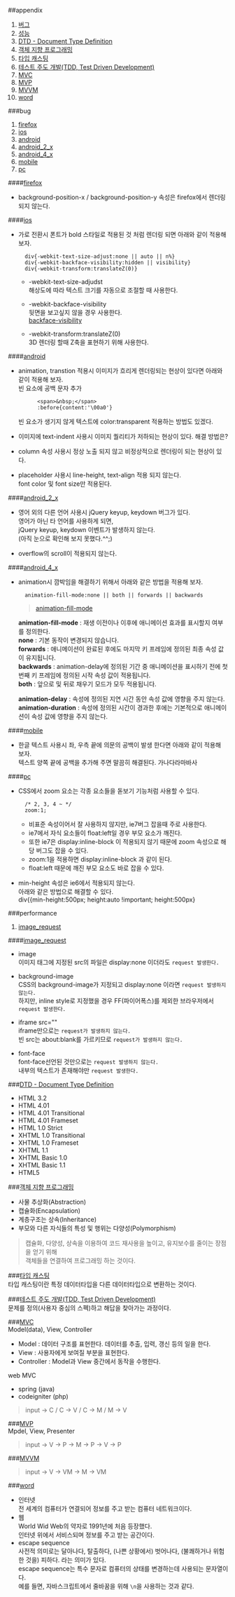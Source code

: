 ##appendix

1. [버그](#bug)  
1. [성능](#performance)  
1. [DTD - Document Type Definition](#dtd)  
1. [객체 지향 프로그래밍](#OOP)  
1. [타입 캐스팅](#type-casting)  
1. [테스트 주도 개발(TDD, Test Driven Development)](#tdd)  
1. [MVC](#mvc)  
1. [MVP](#mvp)  
1. [MVVM](#mvvm)  
1. [word](#word)  

###bug
1. [firefox](#firefox)
1. [ios](#ios)
1. [android](#android)
1. [android_2_x](#android_2_x)
1. [android_4_x](#android_4_x)
1. [mobile](#mobile)
1. [pc](#pc)

####<a href="#" name="firefox">firefox</a>  
- background-position-x / background-position-y 속성은 firefox에서 렌더링 되지 않는다.  

####<a href="#" name="ios">ios</a>  
- 가로 전환시 폰트가 bold 스타일로 적용된 것 처럼 렌더링 되면 아래와 같이 적용해 보자.  
        
        div{-webkit-text-size-adjust:none || auto || n%}
        div{-webkit-backface-visibility:hidden || visibility}
        div{-webkit-transform:translateZ(0)}

    + -webkit-text-size-adjudst  
        해상도에 따라 텍스트 크기를 자동으로 조절할 때 사용한다.  

    + -webkit-backface-visibility  
        뒷면을 보고싶지 않을 경우 사용한다.  
        [backface-visibility](https://developer.mozilla.org/en-US/docs/Web/CSS/backface-visibility "backface-visibility")  

    + -webkit-transform:translateZ(0)  
        3D 렌더링 할때 Z축을 표현하기 위해 사용한다.  

####<a href="#" name="android">android</a>  
- animation, transtion 적용시 이미지가 흐리게 렌더링되는 현상이 있다면 아래와 같이 적용해 보자.  
	빈 요소에 공백 문자 추가  

			<span>&nbsp;</span>
			:before{content:'\00a0'}

	빈 요소가 생기지 않게 텍스트에 color:transparent 적용하는 방법도 있겠다.  

- 이미지에 text-indent 사용시 이미지 퀄리티가 저하되는 현상이 있다. 해결 방법은?  
- column 속성 사용시 정상 노출 되지 않고 비정상적으로 렌더링이 되는 현상이 있다.  
- placeholder 사용시 line-height, text-align 적용 되지 않는다.  
    font color 및 font size만 적용된다.  

####<a href="#" name="android_2_x">android_2_x</a>  
- 영어 외의 다른 언어 사용시 jQuery keyup, keydown 버그가 있다.  
	영어가 아닌 타 언어를 사용하게 되면,  
	jQuery keyup, keydown 이벤트가 발생하지 않는다.  
    (아직 눈으로 확인해 보지 못했다.^^;)  

- overflow의 scroll이 적용되지 않는다.  

####<a href="#" name="android_4_x">android_4_x</a>  
- animation시 깜박임을 해결하기 위해서 아래와 같은 방법을 적용해 보자.  
		
		animation-fill-mode:none || both || forwards || backwards

	> [animation-fill-mode](https://developer.mozilla.org/en-US/docs/Web/CSS/animation-fill-mode "animation-fill-mode")

	**animation-fill-mode** : 재생 이전이나 이후에 애니메이션 효과를 표시할지 여부를 정의한다.  
        **none** : 기본 동작이 변경되지 않습니다.  
        **forwards** : 애니메이션이 완료된 후에도 마지막 키 프레임에 정의된 최종 속성 값이 유지됩니다.  
        **backwards** : animation-delay에 정의된 기간 중 애니메이션을 표시하기 전에 첫 번째 키 프레임에 정의된 시작 속성 값이 적용됩니다.  
        **both** : 앞으로 및 뒤로 채우기 모드가 모두 적용됩니다.  
    
	**animation-delay** : 속성에 정의된 지연 시간 동안 속성 값에 영향을 주지 않는다.  
	**animation-duration** : 속성에 정의된 시간이 경과한 후에는 기본적으로 애니메이션이 속성 값에 영향을 주지 않는다.  

####<a href="#" name="mobile">mobile</a>
- 한글 텍스트 사용시 좌, 우측 끝에 의문의 공백이 발생 한다면 아래와 같이 적용해 보자.  
    텍스트 양쪽 끝에 공백을 추가해 주면 말끔히 해결된다.
        <!-- 텍스트 양쪽 끝에 공백 추가 -->
        <span> 가나다라마바사 </span>

####<a href="#" name="pc">pc</a>
- CSS에서 zoom 요소는 각종 요소들을 돋보기 기능처럼 사용할 수 있다.  
		
		/* 2, 3, 4 ~ */
		zoom:1;

	+ 비표준 속성이어서 잘 사용하지 않지만, ie7버그 잡을때 주로 사용한다.  
	+ ie7에서 자식 요소들이 float:left일 경우 부모 요소가 깨진다.  
	+ 또한 ie7은 display:inline-block 이 적용되지 않기 때문에 zoom 속성으로 해당 버그도 잡을 수 있다.  
	+ zoom:1을 적용하면 display:inline-block 과 같이 된다.  
	+ float:left 때문에 깨진 부모 요소도 바로 잡을 수 있다.  

- min-height 속성은 ie6에서 적용되지 않는다.  
    아래와 같은 방법으로 해결할 수 있다.  
		div{{min-height:500px; height:auto !important; height:500px}

###performance
1. [image_request](#image_request)  

####<a href="#" name="image_request">image_request</a>

- image  
    이미지 태그에 지정된 src의 파일은 display:none 이더라도 `request 발생한다.`  

- background-image  
    CSS의 background-image가 지정되고 display:none 이라면 `request 발생하지 않는다.`  
    하지만, inline style로 지정했을 경우 FF(파이어폭스)를 제외한 브라우저에서 `request 발생한다.`  

- iframe src=""  
    iframe만으로는 `request가 발생하지 않는다.`  
    빈 src는 about:blank를 가르키므로 `request가 발생하지 않는다.`  

- font-face  
    font-face선언된 것만으로는 `request 발생하지 않는다.`  
    내부의 텍스트가 존재해야만 `request 발생한다.`  

###<a href="#" name="dtd">DTD - Document Type Definition</a>  
- HTML 3.2  
	<!DOCTYPE html PUBLIC "-//W3C//DTD HTML 3.2 Final//EN">  
- HTML 4.01  
	<!DOCTYPE html PUBLIC "-//W3C//DTD HTML 4.01//EN" "http://www.w3.org/TR/html4/strict.dtd">  
- HTML 4.01 Transitional  
	<!DOCTYPE html PUBLIC "-//W3C//DTD HTML 4.01 Transitional//EN"    "http://www.w3.org/TR/html4/loose.dtd">  
- HTML 4.01 Frameset  
	<!DOCTYPE html PUBLIC "-//W3C//DTD HTML 4.01 Frameset//EN"    "http://www.w3.org/TR/html4/frameset.dtd">  
- HTML 1.0 Strict  
	<!DOCTYPE html PUBLIC "-//W3C//DTD XHTML 1.0 Strict//EN"  "http://www.w3.org/TR/xhtml1/DTD/xhtml1-strict.dtd">  
- XHTML 1.0 Transitional  
	<!DOCTYPE html PUBLIC "-//W3C//DTD XHTML 1.0 Transitional//EN"  "http://www.w3.org/TR/xhtml1/DTD/xhtml1-transitional.dtd">  
- XHTML 1.0 Frameset  
	<!DOCTYPE html PUBLIC "-//W3C//DTD XHTML 1.0 Frameset//EN"  "http://www.w3.org/TR/xhtml1/DTD/xhtml1-frameset.dtd">  
- XHTML 1.1  
	<!DOCTYPE html PUBLIC "-//W3C//DTD XHTML 1.1//EN"  "http://www.w3.org/TR/xhtml11/DTD/xhtml11.dtd">  
- XHTML Basic 1.0  
	<!DOCTYPE html PUBLIC "-//W3C//DTD XHTML Basic 1.0//EN"  "http://www.w3.org/TR/xhtml-basic/xhtml-basic10.dtd">  
- XHTML Basic 1.1  
	<!DOCTYPE html PUBLIC "-//W3C//DTD XHTML Basic 1.1//EN">  
- HTML5  
	<!DOCTYPE html>  

###<a href="#" name="OOP">객체 지향 프로그래밍</a>  
- 사물 추상화(Abstraction)  
- 캡슐화(Encapsulation)  
- 계층구조는 상속(Inheritance)  
- 부모와 다른 자식들의 특성 및 행위는 다양성(Polymorphism)  

> 캡슐화, 다양성, 상속을 이용하여 코드 재사용을 높이고, 유지보수를 줄이는 장점을 얻기 위해  
	객체들을 연결하여 프로그래밍 하는 것이다.  

###<a href="#" name="type-casting">타입 캐스팅</a>  
타입 캐스팅이란 특정 데이터타입을 다른 데이터타입으로 변환하는 것이다.  

###<a href="#" name="tdd">테스트 주도 개발(TDD, Test Driven Development)</a>  
문제를 정의(사용자 중심의 스펙)하고 해답을 찾아가는 과정이다.  

###<a href="#" name="mvc">MVC</a>  
Model(data), View, Controller  
- Model : 데이터 구조를 표현한다. 데이터를 추출, 입력, 갱신 등의 일을 한다.  
- View : 사용자에게 보여질 부분을 표현한다.  
- Controller : Model과 View 중간에서 동작을 수행한다.  

web MVC
- spring (java)  
- codeigniter (php)  

> input -> C / C -> V / C -> M / M -> V

###<a href="#" name="mvp">MVP</a>  
Mpdel, View, Presenter  

> input -> V -> P -> M -> P -> V -> P  

###<a href="#" name="mvvm">MVVM</a>  

> input -> V -> VM -> M -> VM  

###<a href="#" name="word">word</a>  
- 인터넷  
    전 세계의 컴퓨터가 연결되어 정보를 주고 받는 컴퓨터 네트워크이다.  
- 웹  
    World Wid Web의 약자로 1991년에 처음 등장했다.  
	인터넷 위에서 서비스되며 정보를 주고 받는 공간이다.  
- escape sequence  
    사전적 의미로는 달아나다, 탈출하다, (나쁜 상황에서) 벗어나다, (불쾌하거나 위험한 것을) 피하다. 라는 의미가 있다.  
    escape sequence는 특수 문자로 컴퓨터의 상태를 변경하는데 사용되는 문자열이다.  
    예를 들면, 자바스크립트에서 줄바꿈을 위해 `\n`을 사용하는 것과 같다.  
    